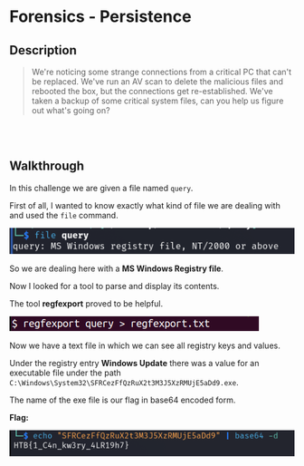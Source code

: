 # Forensics - Persistence

## Description
> We're noticing some strange connections from a critical PC that can't be replaced. We've run an AV scan to delete the malicious files and rebooted the box, but the connections get re-established. We've taken a backup of some critical system files, can you help us figure out what's going on?

<br>
<br>

## Walkthrough

In this challenge we are given a file named `query`.

First of all, I wanted to know exactly what kind of file we are dealing with and used the `file` command.

![Screenshot0](./screenshots/0.png)

So we are dealing here with a __MS Windows Registry file__.

Now I looked for a tool to parse and display its contents.

The tool __regfexport__ proved to be helpful.

![Screenshot1](./screenshots/1.png)

Now we have a text file in which we can see all registry keys and values.

Under the registry entry __Windows Update__ there was a value for an executable file under the path `C:\Windows\System32\SFRCezFfQzRuX2t3M3J5XzRMUjE5aDd9.exe`.

The name of the exe file is our flag in base64 encoded form.

__Flag:__

![Screenshot2](./screenshots/2.png)
